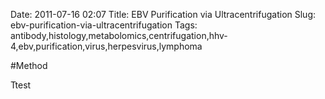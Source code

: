 Date: 2011-07-16 02:07
Title: EBV Purification via Ultracentrifugation
Slug: ebv-purification-via-ultracentrifugation
Tags: antibody,histology,metabolomics,centrifugation,hhv-4,ebv,purification,virus,herpesvirus,lymphoma





#Method

Ttest




